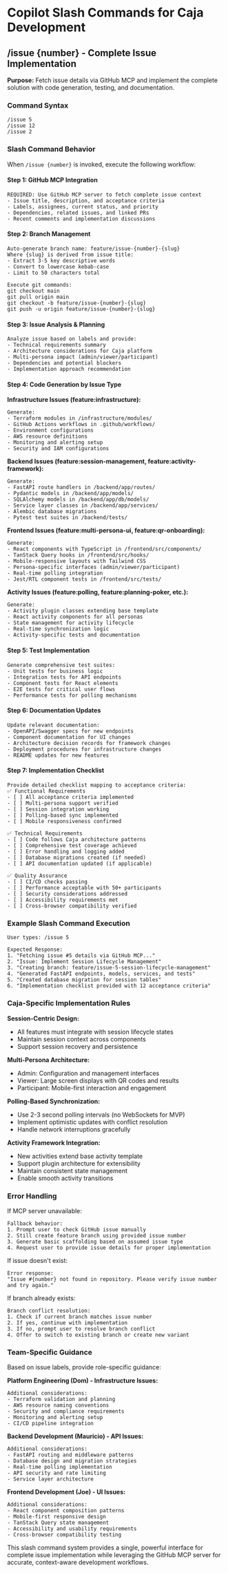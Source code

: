 # Copilot Slash Commands for Caja Development

## /issue {number} - Complete Issue Implementation

**Purpose:** Fetch issue details via GitHub MCP and implement the complete solution with code generation, testing, and documentation.

### Command Syntax
```
/issue 5
/issue 12
/issue 2
```

### Slash Command Behavior

When `/issue {number}` is invoked, execute the following workflow:

#### Step 1: GitHub MCP Integration
```
REQUIRED: Use GitHub MCP server to fetch complete issue context
- Issue title, description, and acceptance criteria
- Labels, assignees, current status, and priority
- Dependencies, related issues, and linked PRs
- Recent comments and implementation discussions
```

#### Step 2: Branch Management
```
Auto-generate branch name: feature/issue-{number}-{slug}
Where {slug} is derived from issue title:
- Extract 3-5 key descriptive words
- Convert to lowercase kebab-case
- Limit to 50 characters total

Execute git commands:
git checkout main
git pull origin main
git checkout -b feature/issue-{number}-{slug}
git push -u origin feature/issue-{number}-{slug}
```

#### Step 3: Issue Analysis & Planning
```
Analyze issue based on labels and provide:
- Technical requirements summary
- Architecture considerations for Caja platform
- Multi-persona impact (admin/viewer/participant)
- Dependencies and potential blockers
- Implementation approach recommendation
```

#### Step 4: Code Generation by Issue Type

**Infrastructure Issues (feature:infrastructure):**
```
Generate:
- Terraform modules in /infrastructure/modules/
- GitHub Actions workflows in .github/workflows/
- Environment configurations
- AWS resource definitions
- Monitoring and alerting setup
- Security and IAM configurations
```

**Backend Issues (feature:session-management, feature:activity-framework):**
```
Generate:
- FastAPI route handlers in /backend/app/routes/
- Pydantic models in /backend/app/models/
- SQLAlchemy models in /backend/app/db/models/
- Service layer classes in /backend/app/services/
- Alembic database migrations
- Pytest test suites in /backend/tests/
```

**Frontend Issues (feature:multi-persona-ui, feature:qr-onboarding):**
```
Generate:
- React components with TypeScript in /frontend/src/components/
- TanStack Query hooks in /frontend/src/hooks/
- Mobile-responsive layouts with Tailwind CSS
- Persona-specific interfaces (admin/viewer/participant)
- Real-time polling integration
- Jest/RTL component tests in /frontend/src/tests/
```

**Activity Issues (feature:polling, feature:planning-poker, etc.):**
```
Generate:
- Activity plugin classes extending base template
- React activity components for all personas
- State management for activity lifecycle
- Real-time synchronization logic
- Activity-specific tests and documentation
```

#### Step 5: Test Implementation
```
Generate comprehensive test suites:
- Unit tests for business logic
- Integration tests for API endpoints
- Component tests for React elements
- E2E tests for critical user flows
- Performance tests for polling mechanisms
```

#### Step 6: Documentation Updates
```
Update relevant documentation:
- OpenAPI/Swagger specs for new endpoints
- Component documentation for UI changes
- Architecture decision records for framework changes
- Deployment procedures for infrastructure changes
- README updates for new features
```

#### Step 7: Implementation Checklist
```
Provide detailed checklist mapping to acceptance criteria:
✅ Functional Requirements
- [ ] All acceptance criteria implemented
- [ ] Multi-persona support verified
- [ ] Session integration working
- [ ] Polling-based sync implemented
- [ ] Mobile responsiveness confirmed

✅ Technical Requirements
- [ ] Code follows Caja architecture patterns
- [ ] Comprehensive test coverage achieved
- [ ] Error handling and logging added
- [ ] Database migrations created (if needed)
- [ ] API documentation updated (if applicable)

✅ Quality Assurance
- [ ] CI/CD checks passing
- [ ] Performance acceptable with 50+ participants
- [ ] Security considerations addressed
- [ ] Accessibility requirements met
- [ ] Cross-browser compatibility verified
```

### Example Slash Command Execution

```
User types: /issue 5

Expected Response:
1. "Fetching issue #5 details via GitHub MCP..."
2. "Issue: Implement Session Lifecycle Management"
3. "Creating branch: feature/issue-5-session-lifecycle-management"
4. "Generated FastAPI endpoints, models, services, and tests"
5. "Created database migration for session tables"
6. "Implementation checklist provided with 12 acceptance criteria"
```

### Caja-Specific Implementation Rules

**Session-Centric Design:**
- All features must integrate with session lifecycle states
- Maintain session context across components
- Support session recovery and persistence

**Multi-Persona Architecture:**
- Admin: Configuration and management interfaces
- Viewer: Large screen displays with QR codes and results
- Participant: Mobile-first interaction and engagement

**Polling-Based Synchronization:**
- Use 2-3 second polling intervals (no WebSockets for MVP)
- Implement optimistic updates with conflict resolution
- Handle network interruptions gracefully

**Activity Framework Integration:**
- New activities extend base activity template
- Support plugin architecture for extensibility
- Maintain consistent state management
- Enable smooth activity transitions

### Error Handling

If MCP server unavailable:
```
Fallback behavior:
1. Prompt user to check GitHub issue manually
2. Still create feature branch using provided issue number
3. Generate basic scaffolding based on assumed issue type
4. Request user to provide issue details for proper implementation
```

If issue doesn't exist:
```
Error response:
"Issue #{number} not found in repository. Please verify issue number and try again."
```

If branch already exists:
```
Branch conflict resolution:
1. Check if current branch matches issue number
2. If yes, continue with implementation
3. If no, prompt user to resolve branch conflict
4. Offer to switch to existing branch or create new variant
```

### Team-Specific Guidance

Based on issue labels, provide role-specific guidance:

**Platform Engineering (Dom) - Infrastructure Issues:**
```
Additional considerations:
- Terraform validation and planning
- AWS resource naming conventions
- Security and compliance requirements
- Monitoring and alerting setup
- CI/CD pipeline integration
```

**Backend Development (Mauricio) - API Issues:**
```
Additional considerations:
- FastAPI routing and middleware patterns
- Database design and migration strategies
- Real-time polling implementation
- API security and rate limiting
- Service layer architecture
```

**Frontend Development (Joe) - UI Issues:**
```
Additional considerations:
- React component composition patterns
- Mobile-first responsive design
- TanStack Query state management
- Accessibility and usability requirements
- Cross-browser compatibility testing
```

This slash command system provides a single, powerful interface for complete issue implementation while leveraging the GitHub MCP server for accurate, context-aware development workflows.
